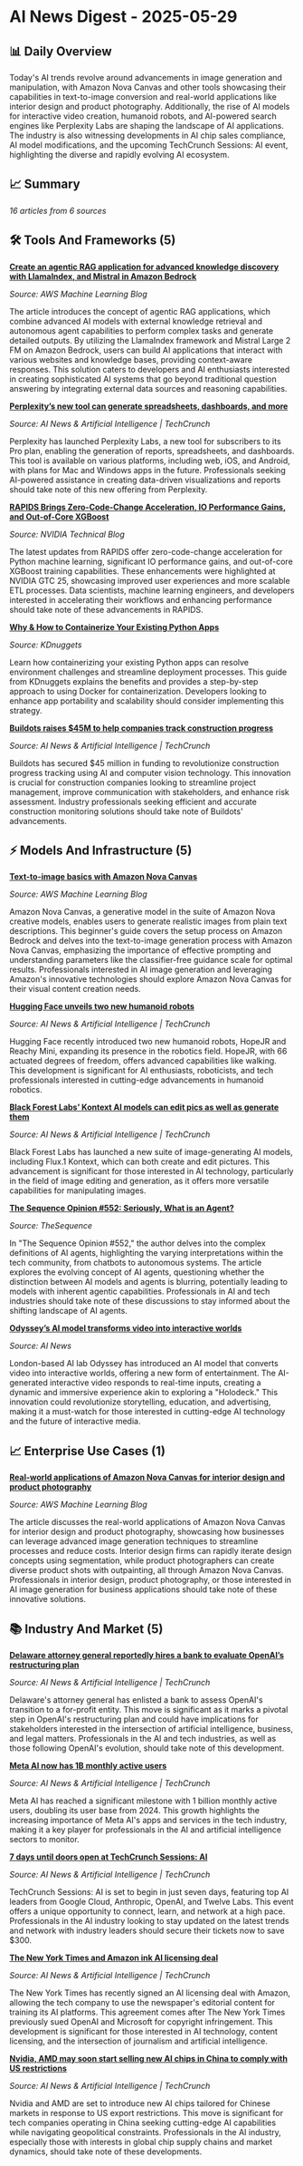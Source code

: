 # AI News Digest - 2025-05-29

## 📊 Daily Overview

Today's AI trends revolve around advancements in image generation and manipulation, with Amazon Nova Canvas and other tools showcasing their capabilities in text-to-image conversion and real-world applications like interior design and product photography. Additionally, the rise of AI models for interactive video creation, humanoid robots, and AI-powered search engines like Perplexity Labs are shaping the landscape of AI applications. The industry is also witnessing developments in AI chip sales compliance, AI model modifications, and the upcoming TechCrunch Sessions: AI event, highlighting the diverse and rapidly evolving AI ecosystem.

## 📈 Summary
*16 articles from 6 sources*

## 🛠️ Tools And Frameworks (5)

**[Create an agentic RAG application for advanced knowledge discovery with LlamaIndex, and Mistral in Amazon Bedrock](https://aws.amazon.com/blogs/machine-learning/create-an-agentic-rag-application-for-advanced-knowledge-discovery-with-llamaindex-and-mistral-in-amazon-bedrock/)**

*Source: AWS Machine Learning Blog*

The article introduces the concept of agentic RAG applications, which combine advanced AI models with external knowledge retrieval and autonomous agent capabilities to perform complex tasks and generate detailed outputs. By utilizing the LlamaIndex framework and Mistral Large 2 FM on Amazon Bedrock, users can build AI applications that interact with various websites and knowledge bases, providing context-aware responses. This solution caters to developers and AI enthusiasts interested in creating sophisticated AI systems that go beyond traditional question answering by integrating external data sources and reasoning capabilities.


**[Perplexity’s new tool can generate spreadsheets, dashboards, and more](https://techcrunch.com/2025/05/29/perplexitys-new-tool-can-generate-spreadsheets-dashboards-and-more/)**

*Source: AI News & Artificial Intelligence | TechCrunch*

Perplexity has launched Perplexity Labs, a new tool for subscribers to its Pro plan, enabling the generation of reports, spreadsheets, and dashboards. This tool is available on various platforms, including web, iOS, and Android, with plans for Mac and Windows apps in the future. Professionals seeking AI-powered assistance in creating data-driven visualizations and reports should take note of this new offering from Perplexity.


**[RAPIDS Brings Zero-Code-Change Acceleration, IO Performance Gains, and Out-of-Core XGBoost](https://developer.nvidia.com/blog/rapids-brings-zero-code-change-acceleration-io-performance-gains-and-out-of-core-xgboost/)**

*Source: NVIDIA Technical Blog*

The latest updates from RAPIDS offer zero-code-change acceleration for Python machine learning, significant IO performance gains, and out-of-core XGBoost training capabilities. These enhancements were highlighted at NVIDIA GTC 25, showcasing improved user experiences and more scalable ETL processes. Data scientists, machine learning engineers, and developers interested in accelerating their workflows and enhancing performance should take note of these advancements in RAPIDS.


**[Why & How to Containerize Your Existing Python Apps](https://www.kdnuggets.com/why-how-to-containerize-your-existing-python-apps)**

*Source: KDnuggets*

Learn how containerizing your existing Python apps can resolve environment challenges and streamline deployment processes. This guide from KDnuggets explains the benefits and provides a step-by-step approach to using Docker for containerization. Developers looking to enhance app portability and scalability should consider implementing this strategy.


**[Buildots raises $45M to help companies track construction progress](https://techcrunch.com/2025/05/29/buildots-raises-45m-to-help-companies-track-construction-progress/)**

*Source: AI News & Artificial Intelligence | TechCrunch*

Buildots has secured $45 million in funding to revolutionize construction progress tracking using AI and computer vision technology. This innovation is crucial for construction companies looking to streamline project management, improve communication with stakeholders, and enhance risk assessment. Industry professionals seeking efficient and accurate construction monitoring solutions should take note of Buildots' advancements.


## ⚡ Models And Infrastructure (5)

**[Text-to-image basics with Amazon Nova Canvas](https://aws.amazon.com/blogs/machine-learning/text-to-image-basics-with-amazon-nova-canvas/)**

*Source: AWS Machine Learning Blog*

Amazon Nova Canvas, a generative model in the suite of Amazon Nova creative models, enables users to generate realistic images from plain text descriptions. This beginner's guide covers the setup process on Amazon Bedrock and delves into the text-to-image generation process with Amazon Nova Canvas, emphasizing the importance of effective prompting and understanding parameters like the classifier-free guidance scale for optimal results. Professionals interested in AI image generation and leveraging Amazon's innovative technologies should explore Amazon Nova Canvas for their visual content creation needs.


**[Hugging Face unveils two new humanoid robots](https://techcrunch.com/2025/05/29/hugging-face-unveils-two-new-humanoid-robots/)**

*Source: AI News & Artificial Intelligence | TechCrunch*

Hugging Face recently introduced two new humanoid robots, HopeJR and Reachy Mini, expanding its presence in the robotics field. HopeJR, with 66 actuated degrees of freedom, offers advanced capabilities like walking. This development is significant for AI enthusiasts, roboticists, and tech professionals interested in cutting-edge advancements in humanoid robotics.


**[Black Forest Labs’ Kontext AI models can edit pics as well as generate them](https://techcrunch.com/2025/05/29/black-forest-labs-kontext-ai-models-can-edit-pics-as-well-as-generate-them/)**

*Source: AI News & Artificial Intelligence | TechCrunch*

Black Forest Labs has launched a new suite of image-generating AI models, including Flux.1 Kontext, which can both create and edit pictures. This advancement is significant for those interested in AI technology, particularly in the field of image editing and generation, as it offers more versatile capabilities for manipulating images.


**[The Sequence Opinion #552: Seriously, What is an Agent?](https://thesequence.substack.com/p/the-sequence-opinion-552-seriously)**

*Source: TheSequence*

In "The Sequence Opinion #552," the author delves into the complex definitions of AI agents, highlighting the varying interpretations within the tech community, from chatbots to autonomous systems. The article explores the evolving concept of AI agents, questioning whether the distinction between AI models and agents is blurring, potentially leading to models with inherent agentic capabilities. Professionals in AI and tech industries should take note of these discussions to stay informed about the shifting landscape of AI agents.


**[Odyssey’s AI model transforms video into interactive worlds](https://www.artificialintelligence-news.com/news/odyssey-ai-model-transforms-video-into-interactive-worlds/)**

*Source: AI News*

London-based AI lab Odyssey has introduced an AI model that converts video into interactive worlds, offering a new form of entertainment. The AI-generated interactive video responds to real-time inputs, creating a dynamic and immersive experience akin to exploring a "Holodeck." This innovation could revolutionize storytelling, education, and advertising, making it a must-watch for those interested in cutting-edge AI technology and the future of interactive media.


## 📈 Enterprise Use Cases (1)

**[Real-world applications of Amazon Nova Canvas for interior design and product photography](https://aws.amazon.com/blogs/machine-learning/real-world-applications-of-amazon-nova-canvas-for-interior-design-and-product-photography/)**

*Source: AWS Machine Learning Blog*

The article discusses the real-world applications of Amazon Nova Canvas for interior design and product photography, showcasing how businesses can leverage advanced image generation techniques to streamline processes and reduce costs. Interior design firms can rapidly iterate design concepts using segmentation, while product photographers can create diverse product shots with outpainting, all through Amazon Nova Canvas. Professionals in interior design, product photography, or those interested in AI image generation for business applications should take note of these innovative solutions.


## 📚 Industry And Market (5)

**[Delaware attorney general reportedly hires a bank to evaluate OpenAI’s restructuring plan](https://techcrunch.com/2025/05/29/delaware-attorney-general-reportedly-hires-a-bank-to-evaluate-openais-restructuring-plan/)**

*Source: AI News & Artificial Intelligence | TechCrunch*

Delaware's attorney general has enlisted a bank to assess OpenAI's transition to a for-profit entity. This move is significant as it marks a pivotal step in OpenAI's restructuring plan and could have implications for stakeholders interested in the intersection of artificial intelligence, business, and legal matters. Professionals in the AI and tech industries, as well as those following OpenAI's evolution, should take note of this development.


**[Meta AI now has 1B monthly active users](https://techcrunch.com/2025/05/29/meta-ai-now-has-1b-monthly-active-users/)**

*Source: AI News & Artificial Intelligence | TechCrunch*

Meta AI has reached a significant milestone with 1 billion monthly active users, doubling its user base from 2024. This growth highlights the increasing importance of Meta AI's apps and services in the tech industry, making it a key player for professionals in the AI and artificial intelligence sectors to monitor.


**[7 days until doors open at TechCrunch Sessions: AI](https://techcrunch.com/2025/05/29/7-days-until-doors-open-at-techcrunch-sessions-ai/)**

*Source: AI News & Artificial Intelligence | TechCrunch*

TechCrunch Sessions: AI is set to begin in just seven days, featuring top AI leaders from Google Cloud, Anthropic, OpenAI, and Twelve Labs. This event offers a unique opportunity to connect, learn, and network at a high pace. Professionals in the AI industry looking to stay updated on the latest trends and network with industry leaders should secure their tickets now to save $300.


**[The New York Times and Amazon ink AI licensing deal](https://techcrunch.com/2025/05/29/the-new-york-times-and-amazon-ink-ai-licensing-deal/)**

*Source: AI News & Artificial Intelligence | TechCrunch*

The New York Times has recently signed an AI licensing deal with Amazon, allowing the tech company to use the newspaper's editorial content for training its AI platforms. This agreement comes after The New York Times previously sued OpenAI and Microsoft for copyright infringement. This development is significant for those interested in AI technology, content licensing, and the intersection of journalism and artificial intelligence.


**[Nvidia, AMD may soon start selling new AI chips in China to comply with US restrictions](https://techcrunch.com/2025/05/29/nvidia-amd-may-soon-start-selling-new-ai-chips-in-china-to-comply-with-us-restrictions/)**

*Source: AI News & Artificial Intelligence | TechCrunch*

Nvidia and AMD are set to introduce new AI chips tailored for Chinese markets in response to US export restrictions. This move is significant for tech companies operating in China seeking cutting-edge AI capabilities while navigating geopolitical constraints. Professionals in the AI industry, especially those with interests in global chip supply chains and market dynamics, should take note of these developments.


